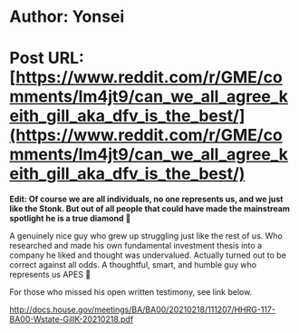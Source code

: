 # Author: Yonsei
# Post URL: [https://www.reddit.com/r/GME/comments/lm4jt9/can_we_all_agree_keith_gill_aka_dfv_is_the_best/](https://www.reddit.com/r/GME/comments/lm4jt9/can_we_all_agree_keith_gill_aka_dfv_is_the_best/)


**Edit: Of course we are all individuals, no one represents us, and we just like the Stonk. But out of all people that could have made the mainstream spotlight he is a true diamond 💎**

A genuinely nice guy who grew up struggling just like the rest of us. Who researched and made his own fundamental investment thesis into a company he liked and thought was undervalued. Actually turned out to be correct against all odds. A thoughtful, smart, and humble guy who represents us APES 🦍 

For those who missed his open written testimony, see link below.

http://docs.house.gov/meetings/BA/BA00/20210218/111207/HHRG-117-BA00-Wstate-GillK-20210218.pdf